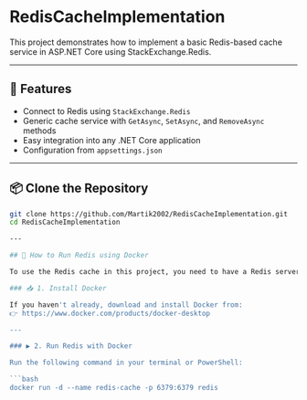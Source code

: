 # RedisCacheImplementation

This project demonstrates how to implement a basic Redis-based cache service in ASP.NET Core using StackExchange.Redis.

---

## 🚀 Features

- Connect to Redis using `StackExchange.Redis`
- Generic cache service with `GetAsync`, `SetAsync`, and `RemoveAsync` methods
- Easy integration into any .NET Core application
- Configuration from `appsettings.json`

---

## 📦 Clone the Repository

```bash
git clone https://github.com/Martik2002/RedisCacheImplementation.git
cd RedisCacheImplementation

---

## 🐳 How to Run Redis using Docker

To use the Redis cache in this project, you need to have a Redis server running. The easiest way is to run it in a Docker container.

### 📥 1. Install Docker

If you haven't already, download and install Docker from:  
👉 https://www.docker.com/products/docker-desktop

---

### ▶️ 2. Run Redis with Docker

Run the following command in your terminal or PowerShell:

```bash
docker run -d --name redis-cache -p 6379:6379 redis


